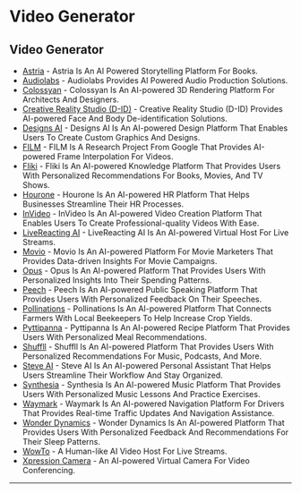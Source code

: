 # Video Generator

## Video Generator

* [Astria](https://www.astria.ai/) - Astria Is An AI Powered Storytelling Platform For Books.
* [Audiolabs](https://www.audiolabs.io/) - Audiolabs Provides AI Powered Audio Production Solutions.
* [Colossyan](https://www.colossyan.com/) - Colossyan Is An AI-powered 3D Rendering Platform For Architects And Designers.
* [Creative Reality Studio (D-ID)](https://studio.d-id.com/) - Creative Reality Studio (D-ID) Provides AI-powered Face And Body De-identification Solutions.
* [Designs AI](https://designs.ai/) - Designs AI Is An AI-powered Design Platform That Enables Users To Create Custom Graphics And Designs.
* [FILM](https://replicate.com/google-research/frame-interpolation) - FILM Is A Research Project From Google That Provides AI-powered Frame Interpolation For Videos.
* [Fliki](https://fliki.ai) - Fliki Is An AI-powered Knowledge Platform That Provides Users With Personalized Recommendations For Books, Movies, And TV Shows.
* [Hourone](https://hourone.ai/) - Hourone Is An AI-powered HR Platform That Helps Businesses Streamline Their HR Processes.
* [InVideo](https://invideo.io/) - InVideo Is An AI-powered Video Creation Platform That Enables Users To Create Professional-quality Videos With Ease.
* [LiveReacting AI](https://www.livereacting.com/ai-host-for-live-stream) - LiveReacting AI Is An AI-powered Virtual Host For Live Streams.
* [Movio](https://www.movio.la/) - Movio Is An AI-powered Platform For Movie Marketers That Provides Data-driven Insights For Movie Campaigns.
* [Opus](https://opus.ai/) - Opus Is An AI-powered Platform That Provides Users With Personalized Insights Into Their Spending Patterns.
* [Peech](https://www.peech-ai.com/) - Peech Is An AI-powered Public Speaking Platform That Provides Users With Personalized Feedback On Their Speeches.
* [Pollinations](https://pollinations.ai/) - Pollinations Is An AI-powered Platform That Connects Farmers With Local Beekeepers To Help Increase Crop Yields.
* [Pyttipanna](https://pyttipanna.xyz/) - Pyttipanna Is An AI-powered Recipe Platform That Provides Users With Personalized Meal Recommendations.
* [Shuffll](https://shuffll.com/) - Shuffll Is An AI-powered Platform That Provides Users With Personalized Recommendations For Music, Podcasts, And More.
* [Steve AI](https://www.steve.ai/) - Steve AI Is An AI-powered Personal Assistant That Helps Users Streamline Their Workflow And Stay Organized.
* [Synthesia](https://www.synthesia.io/) - Synthesia Is An AI-powered Music Platform That Provides Users With Personalized Music Lessons And Practice Exercises.
* [Waymark](https://waymark.com/) - Waymark Is An AI-powered Navigation Platform For Drivers That Provides Real-time Traffic Updates And Navigation Assistance.
* [Wonder Dynamics](https://www.wonderdynamics.com/) - Wonder Dynamics Is An AI-powered Platform That Provides Users With Personalized Feedback And Recommendations For Their Sleep Patterns.
* [WowTo](https://wowto.ai/) - A Human-like AI Video Host For Live Streams.
* [Xpression Camera](https://xpressioncamera.com/) - An AI-powered Virtual Camera For Video Conferencing.

***

